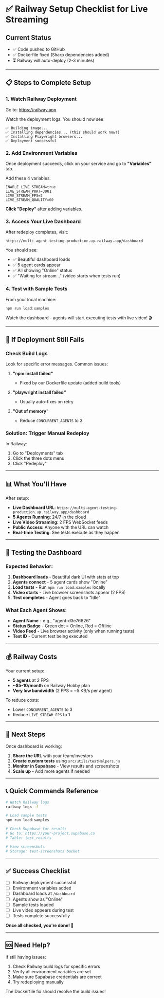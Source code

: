 # ✅ Railway Setup Checklist for Live Streaming

## Current Status
- ✅ Code pushed to GitHub
- ✅ Dockerfile fixed (Sharp dependencies added)
- ⏳ Railway will auto-deploy (2-3 minutes)

---

## 📋 Steps to Complete Setup

### 1. Watch Railway Deployment

Go to: https://railway.app

Watch the deployment logs. You should now see:
```
✅ Building image...
✅ Installing dependencies... (this should work now!)
✅ Installing Playwright browsers...
✅ Deployment successful
```

### 2. Add Environment Variables

Once deployment succeeds, click on your service and go to **"Variables"** tab.

Add these 4 variables:

```env
ENABLE_LIVE_STREAM=true
LIVE_STREAM_PORT=3001
LIVE_STREAM_FPS=2
LIVE_STREAM_QUALITY=60
```

**Click "Deploy"** after adding variables.

### 3. Access Your Live Dashboard

After redeploy completes, visit:

```
https://multi-agent-testing-production.up.railway.app/dashboard
```

You should see:
- ✅ Beautiful dashboard loads
- ✅ 5 agent cards appear
- ✅ All showing "Online" status
- ✅ "Waiting for stream..." (video starts when tests run)

### 4. Test with Sample Tests

From your local machine:

```bash
npm run load:samples
```

Watch the dashboard - agents will start executing tests with live video! 🎬

---

## 🐛 If Deployment Still Fails

### Check Build Logs

Look for specific error messages. Common issues:

1. **"npm install failed"**
   - Fixed by our Dockerfile update (added build tools)
   
2. **"playwright install failed"**
   - Usually auto-fixes on retry
   
3. **"Out of memory"**
   - Reduce `CONCURRENT_AGENTS` to 3

### Solution: Trigger Manual Redeploy

In Railway:
1. Go to "Deployments" tab
2. Click the three dots menu
3. Click "Redeploy"

---

## 📊 What You'll Have

After setup:

- **Live Dashboard URL**: `https://multi-agent-testing-production.up.railway.app/dashboard`
- **5 Agents Running**: 24/7 in the cloud
- **Live Video Streaming**: 2 FPS WebSocket feeds
- **Public Access**: Anyone with the URL can watch
- **Real-time Testing**: See tests execute as they happen

---

## 🎥 Testing the Dashboard

### Expected Behavior:

1. **Dashboard loads** - Beautiful dark UI with stats at top
2. **Agents connect** - 5 agent cards show "Online" 
3. **Load tests** - Run `npm run load:samples` locally
4. **Video starts** - Live browser screenshots appear (2 FPS)
5. **Test completes** - Agent goes back to "Idle"

### What Each Agent Shows:

- **Agent Name** - e.g., "agent-d3e76826"
- **Status Badge** - Green dot = Online, Red = Offline
- **Video Feed** - Live browser activity (only when running tests)
- **Test ID** - Current test being executed

---

## 💰 Railway Costs

Your current setup:
- **5 agents** at 2 FPS
- **~$5-10/month** on Railway Hobby plan
- **Very low bandwidth** (2 FPS = ~5 KB/s per agent)

To reduce costs:
- Lower `CONCURRENT_AGENTS` to 3
- Reduce `LIVE_STREAM_FPS` to 1

---

## 🚀 Next Steps

Once dashboard is working:

1. **Share the URL** with your team/investors
2. **Create custom tests** using `src/utils/testHelpers.js`
3. **Monitor in Supabase** - View results and screenshots
4. **Scale up** - Add more agents if needed

---

## 📞 Quick Commands Reference

```bash
# Watch Railway logs
railway logs -f

# Load sample tests
npm run load:samples

# Check Supabase for results
# Go to: https://your-project.supabase.co
# Table: test_results

# View screenshots
# Storage: test-screenshots bucket
```

---

## ✅ Success Checklist

- [ ] Railway deployment successful
- [ ] Environment variables added
- [ ] Dashboard loads at `/dashboard`
- [ ] Agents show as "Online"
- [ ] Sample tests loaded
- [ ] Live video appears during test
- [ ] Tests complete successfully

**Once all checked, you're done! 🎉**

---

## 🆘 Need Help?

If still having issues:

1. Check Railway build logs for specific errors
2. Verify all environment variables are set
3. Make sure Supabase credentials are correct
4. Try redeploying manually

The Dockerfile fix should resolve the build issues!

